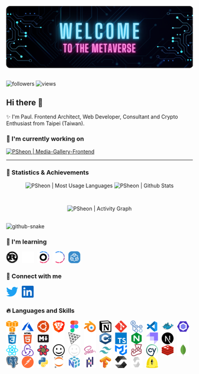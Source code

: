 <div style="width:100%">
  <img src="./assets/images/welcome-banner.png" alt="banner" />
</div>

<br />

![followers](https://img.shields.io/github/followers/PSheon?color=9fe9ff)
![views](https://komarev.com/ghpvc/?username=psheon&color=ff69b4&label=visitors)

## Hi there 👋

✨ I'm Paul. Frontend Architect, Web Developer, Consultant and Crypto Enthusiast from Taipei (Taiwan).

### 🌟 I'm currently working on

<p align="left">
  <a href="https://github.com/PSheon/Media-Gallery-Frontend" target="_blank" rel="noreferrer noopener">
    <picture>
      <source
        media="(prefers-color-scheme: dark)" srcset="https://github-readme-stats.vercel.app/api/pin/?username=PSheon&repo=Media-Gallery-Frontend&theme=dracula&hide_border=true"
      >
      <img
        src="https://github-readme-stats.vercel.app/api/pin/?username=PSheon&repo=Media-Gallery-Frontend&title_color=ff6e96&icon_color=79dafa"
        alt="PSheon | Media-Gallery-Frontend"
        height="150px"
      >
    </picture>
  </a>
</p>

---

### 🍹 Statistics & Achievements

<p align="center">
  <picture>
    <source
      media="(prefers-color-scheme: dark)" srcset="https://github-readme-stats.vercel.app/api/top-langs/?username=psheon&layout=compact&theme=dracula&hide_border=true&langs_count=4&hide=javascript,html,Arduino"
    >
    <img
      src="https://github-readme-stats.vercel.app/api/top-langs/?username=psheon&layout=compact&title_color=ff6e96&icon_color=79dafa&hide=javascript,html,Arduino&langs_count=4"
      alt="PSheon | Most Usage Languages"
      height="150px"
    >
  </picture>
  <picture>
    <source
      media="(prefers-color-scheme: dark)" srcset="https://github-readme-stats.vercel.app/api?username=psheon&theme=dracula&hide_border=true&show_icons=true&hide=contribs"
    >
    <img
      src="https://github-readme-stats.vercel.app/api?username=psheon&title_color=ff6e96&icon_color=79dafa&show_icons=true&hide=contribs"
      alt="PSheon | Github Stats"
      height="150px"
    >
  </picture>
</p>

<br />

<p align="center">
  <picture>
    <source
      media="(prefers-color-scheme: dark)" srcset="https://github-readme-activity-graph.vercel.app/graph?username=psheon&bg_color=282a36&color=f8f8f2&line=ff6e96&point=79dafa&area=true&hide_border=true"
    >
    <img
      src="https://github-readme-activity-graph.vercel.app/graph?username=psheon&bg_color=fffefe&color=434d58&line=ff6e96&point=79dafa&area=true"
      alt="PSheon | Activity Graph"
      height="200px"
    >
  </picture>
</p>

<br />

<picture>
  <source media="(prefers-color-scheme: dark)" srcset="https://raw.githubusercontent.com/PSheon/PSheon/output/github-contribution-grid-snake-dark.svg" />
  <source media="(prefers-color-scheme: light)" srcset="https://raw.githubusercontent.com/PSheon/PSheon/output/github-contribution-grid-snake.svg" />
  <img alt="github-snake" src="https://raw.githubusercontent.com/PSheon/PSheon/output/github-contribution-grid-snake.svg" />
</picture>

<br />

### 🤔 I'm learning

[<img align="left" src="./assets/images/learning/rust-light.svg" alt="rust" width="32" height="32" style="padding-right:10px;" />](https://www.rust-lang.org/#gh-light-mode-only)
[<img align="left" src="./assets/images/learning/rust-dark.svg" alt="rust" width="32" height="32" style="padding-right:10px;" />](https://www.rust-lang.org/#gh-dark-mode-only)
[<img align="left" src="./assets/images/learning/turborepo-light.svg" alt="turborepo" width="32" height="32" style="padding-right:10px;" />](https://turbo.build//#gh-light-mode-only)
[<img align="left" src="./assets/images/learning/turborepo-dark.svg" alt="turborepo" width="32" height="32" style="padding-right:10px;" />](https://turbo.build//#gh-dark-mode-only)
[<img align="left" src="./assets/images/learning/trpc.svg" alt="tRPC" width="32" height="32" style="padding-right:10px;" />](https://trpc.io/)

<br />
<br />

### 🐧 Connect with me

[<img align="left" src="./assets/images/social-media/twitter.svg" alt="PSheon | Twitter" width="32" height="32" style="padding-right:10px;" />](https://twitter.com/0xPSheon)
[<img align="left" src="./assets/images/social-media/linkedin.svg" alt="PSheon | Twitter" width="32" height="32" style="padding-right:10px;" />](https://www.linkedin.com/in/psheon/)

<br />
<br />

### 🔥 Languages and Skills

[<img align="left" src="./assets/images/skills/amazon_aws-icon.svg" alt="aws" width="32" height="32" style="padding-right:10px;" />](https://aws.amazon.com)
[<img align="left" src="./assets/images/skills/microsoft_azure-icon.svg" alt="azure" width="32" height="32" style="padding-right:10px;" />](https://azure.microsoft.com/)
[<img align="left" src="./assets/images/skills/ubuntu-icon.svg" alt="ubuntu" width="32" height="32" style="padding-right:10px;" />](https://ubuntu.com/)
[<img align="left" src="./assets/images/skills/brave.svg" alt="brave" width="32" height="32" style="padding-right:10px;" />](https://brave.com/)
[<img align="left" src="./assets/images/skills/figma-icon.svg" alt="figma" width="32" height="32" style="padding-right:10px;" />](https://www.figma.com/)
[<img align="left" src="./assets/images/skills/blender.svg" alt="blender" width="32" height="32" style="padding-right:10px;" />](https://www.blender.org/)
[<img align="left" src="./assets/images/skills/notion.svg" alt="notion" width="32" height="32" style="padding-right:10px;" />](https://www.notion.so/)
[<img align="left" src="./assets/images/skills/git-scm-icon.svg" alt="git" width="32" height="32" style="padding-right:10px;" />](https://git-scm.com/)
[<img align="left" src="./assets/images/skills/github-actions.svg" alt="github actions" width="32" height="32" style="padding-right:10px;" />](https://github.com/features/actions)
[<img align="left" src="./assets/images/skills/file_type_vscode.svg" alt="vscode" width="32" height="32" style="padding-right:10px;" />](https://code.visualstudio.com/)
[<img align="left" src="./assets/images/skills/docker-icon.svg" alt="docker" width="32" height="32" style="padding-right:10px;" />](https://www.docker.com/)
[<img align="left" src="./assets/images/skills/eslint-icon.svg" alt="eslint" width="32" height="32" style="padding-right:10px;" />](https://eslint.org/)
[<img align="left" src="./assets/images/skills/css3-original-wordmark.svg" alt="css3" width="32" height="32" style="padding-right:10px;" />](https://www.w3schools.com/css/)
[<img align="left" src="./assets/images/skills/html5-original-wordmark.svg" alt="html5" width="32" height="32" style="padding-right:10px;" />](https://www.w3.org/html/)
[<img align="left" src="./assets/images/skills/markdown-light.svg" alt="markdown" width="32" height="32" style="padding-right:10px;" />](https://www.markdownguide.org/getting-started/#gh-light-mode-only)
[<img align="left" src="./assets/images/skills/markdown-dark.svg" alt="markdown" width="32" height="32" style="padding-right:10px;" />](https://www.markdownguide.org/getting-started/#gh-dark-mode-only)
[<img align="left" src="./assets/images/skills/threejs-light.svg" alt="three.js" width="32" height="32" style="padding-right:10px;" />](https://threejs.org/#gh-light-mode-only)
[<img align="left" src="./assets/images/skills/threejs-dark.svg" alt="three.js" width="32" height="32" style="padding-right:10px;" />](https://threejs.org/#gh-dark-mode-only)
[<img align="left" src="./assets/images/skills/cpp.svg" alt="c++" width="32" height="32" style="padding-right:10px;" />](https://cplusplus.com/)
[<img align="left" src="./assets/images/skills/typescript-original.svg" alt="typescript" width="32" height="32" style="padding-right:10px;" />](https://www.typescriptlang.org/)
[<img align="left" src="./assets/images/skills/nginx-icon.svg" alt="nginx" width="32" height="32" style="padding-right:10px;" />](https://www.nginx.com/)
[<img align="left" src="./assets/images/skills/strapi.svg" alt="strapi" width="32" height="32" style="padding-right:10px;" />](https://strapi.io/)
[<img align="left" src="./assets/images/skills/nextjs-light.svg" alt="next.js" width="32" height="32" style="padding-right:10px;" />](https://nextjs.org/#gh-light-mode-only)
[<img align="left" src="./assets/images/skills/nextjs-dark.svg" alt="next.js" width="32" height="32" style="padding-right:10px;" />](https://nextjs.org/#gh-dark-mode-only)
[<img align="left" src="./assets/images/skills/reactjs-icon.svg" alt="react" width="32" height="32" style="padding-right:10px;" />](https://reactjs.org/)
[<img align="left" src="./assets/images/skills/redux.svg" alt="redux" width="32" height="32" style="padding-right:10px;" />](https://redux.js.org/)
[<img align="left" src="./assets/images/skills/react-query.svg" alt="react query" width="32" height="32" style="padding-right:10px;" />](https://react-query-v3.tanstack.com/)
[<img align="left" src="./assets/images/skills/iconify-light.svg" alt="iconify" width="32" height="32" style="padding-right:10px;" />](https://iconify.design/#gh-light-mode-only)
[<img align="left" src="./assets/images/skills/iconify-dark.svg" alt="iconify" width="32" height="32" style="padding-right:10px;" />](https://iconify.design/#gh-dark-mode-only)
[<img align="left" src="./assets/images/skills/sass-original.svg" alt="sass" width="32" height="32" style="padding-right:10px;" />](https://sass-lang.com)
[<img align="left" src="./assets/images/skills/tailwindcss-icon.svg" alt="tailwind" width="32" height="32" style="padding-right:10px;" />](https://tailwindcss.com/)
[<img align="left" src="./assets/images/skills/mui.svg" alt="mui" width="32" height="32" style="padding-right:10px;" />](https://mui.com/)
[<img align="left" src="./assets/images/skills/jestjsio-icon.svg" alt="jest" width="32" height="32" style="padding-right:10px;" />](https://jestjs.io/)
[<img align="left" src="./assets/images/skills/cypress-icon.svg" alt="cypress" width="32" height="32" style="padding-right:10px;" />](https://www.cypress.io/)
[<img align="left" src="./assets/images/skills/redis-icon.svg" alt="redis" width="32" height="32" style="padding-right:10px;" />](https://redis.io/)
[<img align="left" src="./assets/images/skills/mongodb-icon.svg" alt="mongodb" width="32" height="32" style="padding-right:10px;" />](https://www.mongodb.com/)
[<img align="left" src="./assets/images/skills/postgresql-icon.svg" alt="postgreSQL" width="32" height="32" style="padding-right:10px;" />](https://www.postgresql.org/)
[<img align="left" src="./assets/images/skills/getpostman-icon.svg" alt="postman" width="32" height="32" style="padding-right:10px;" />](https://www.postman.com/)
[<img align="left" src="./assets/images/skills/python-original.svg" alt="python" width="32" height="32" style="padding-right:10px;" />](https://www.python.org)
[<img align="left" src="./assets/images/skills/jupyter-icon.svg" alt="jupyter" width="32" height="32" style="padding-right:10px;" />](https://jupyter.org/)
[<img align="left" src="./assets/images/skills/numpy-original.svg" alt="numpy" width="32" height="32" style="padding-right:10px;" />](https://numpy.org/)
[<img align="left" src="./assets/images/skills/pandas-original.svg" alt="pandas" width="32" height="32" style="padding-right:10px;" />](https://pandas.pydata.org/)
[<img align="left" src="./assets/images/skills/tensorflow-icon.svg" alt="tensorflow" width="32" height="32" style="padding-right:10px;" />](https://www.tensorflow.org/)
[<img align="left" src="./assets/images/skills/solidity-light.svg" alt="solidity" width="32" height="32" style="padding-right:10px;" />](https://github.com/ethereum/solidity#gh-light-mode-only)
[<img align="left" src="./assets/images/skills/solidity-dark.svg" alt="solidity" width="32" height="32" style="padding-right:10px;" />](https://github.com/ethereum/solidity#gh-dark-mode-only)
[<img align="left" src="./assets/images/skills/hardhat-icon.svg" alt="hardhat" width="32" height="32" style="padding-right:10px;" />](https://hardhat.org/)
